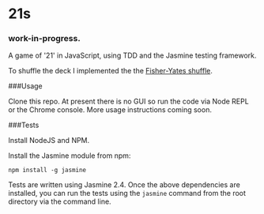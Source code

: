 # 21s

### work-in-progress.

A game of '21' in JavaScript, using TDD and the Jasmine testing framework.

To shuffle the deck I implemented the the [Fisher-Yates shuffle](https://bost.ocks.org/mike/shuffle/).


###Usage

Clone this repo.
At present there is no GUI so run the code via Node REPL or the Chrome console.
More usage instructions coming soon.

###Tests

Install NodeJS and NPM.

Install the Jasmine module from npm:

``` npm install -g jasmine ```

Tests are written using Jasmine 2.4. 
Once the above dependencies are installed, you can run the tests using the ``` jasmine ``` command from the root directory via the command line.
